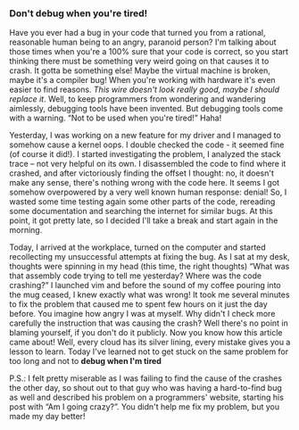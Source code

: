 

### Don't debug when you're tired!


Have you ever had a bug in your code that turned you from a rational, reasonable human being to an angry, paranoid person? I'm talking about those times when you're a 100% sure that your code is correct, so you start thinking there must be something very weird going on that causes it to crash. It gotta be something else! Maybe the virtual machine is broken, maybe it's a compiler bug! When you're working with hardware it's even easier to find reasons. _This wire doesn't look really good, maybe I should replace it_. Well, to keep programmers from wondering and wandering aimlessly, debugging tools have been invented. But debugging tools come with a warning. “Not to be used when you're tired!” Haha! 

Yesterday, I was working on a new feature for my driver and I managed to somehow cause a kernel oops. I double checked the code - it seemed fine (of course it did!). I started investigating the problem, I analyzed the stack trace – not very helpful on its own. I disassembled the code to find where it crashed, and after victoriously finding the offset I thought: no, it doesn't make any sense, there's nothing wrong with the code here. It seems I got somehow overpowered by a very well known human response: denial! So, I wasted some time testing again some other parts of the code, rereading some documentation and searching the internet for similar bugs. At this point, it got pretty late, so I decided I'll take a break and start again in the morning.

Today, I arrived at the workplace, turned on the computer and started recollecting my unsuccessful attempts at fixing the bug. As I sat at my desk, thoughts were spinning in my head (this time, the right thoughts) “What was that assembly code trying to tell me yesterday? Where was the code crashing?” I launched vim and before the sound of my coffee pouring into the mug ceased, I knew exactly what was wrong! It took me several minutes to fix the problem that caused me to spent few hours on it just the day before.
You imagine how angry I was at myself. Why didn't I check more carefully the instruction that was causing the crash? Well there's no point in blaming yourself, if you don't do it publicly. Now you know how this article came about!
Well, every cloud has its silver lining, every mistake gives you a lesson to learn. Today I've learned not to get stuck on the same problem for too long and not to **debug when I'm tired**

P.S.: I felt pretty miserable as I was failing to find the cause of the crashes the other day, so shout out to that guy who was having a hard-to-find bug as well and described his problem on a programmers' website, starting his post with “Am I going crazy?”. You didn't help me fix my problem, but you made my day better!
